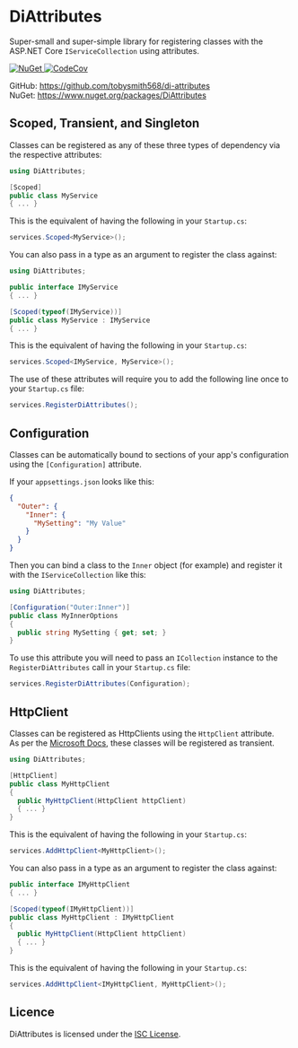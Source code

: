 # DiAttributes

Super-small and super-simple library for registering classes with the ASP.NET Core `IServiceCollection` using attributes.

<a href="https://www.nuget.org/packages/DiAttributes">
  <img alt="NuGet" src="https://img.shields.io/nuget/v/DiAttributes?logo=nuget">
</a>
<a href="https://codecov.io/gh/tobysmith568/di-attributes">
  <img alt="CodeCov" src="https://codecov.io/gh/tobysmith568/di-attributes/branch/main/graph/badge.svg"/>
</a>

GitHub: https://github.com/tobysmith568/di-attributes  
NuGet: https://www.nuget.org/packages/DiAttributes

## Scoped, Transient, and Singleton

Classes can be registered as any of these three types of dependency via the respective attributes:

```cs
using DiAttributes;

[Scoped]
public class MyService
{ ... }
```

This is the equivalent of having the following in your `Startup.cs`:

```cs
services.Scoped<MyService>();
```

You can also pass in a type as an argument to register the class against:

```cs
using DiAttributes;

public interface IMyService
{ ... }

[Scoped(typeof(IMyService))]
public class MyService : IMyService
{ ... }
```

This is the equivalent of having the following in your `Startup.cs`:

```cs
services.Scoped<IMyService, MyService>();
```

The use of these attributes will require you to add the following line once to your `Startup.cs` file:

```cs
services.RegisterDiAttributes();
```

## Configuration

Classes can be automatically bound to sections of your app's configuration using the `[Configuration]` attribute.

If your `appsettings.json` looks like this:
```json
{
  "Outer": {
    "Inner": {
      "MySetting": "My Value"
    }
  }
}
```

Then you can bind a class to the `Inner` object (for example) and register it with the `IServiceCollection` like this:
```cs
using DiAttributes;

[Configuration("Outer:Inner")]
public class MyInnerOptions
{
  public string MySetting { get; set; }
}
```

To use this attribute you will need to pass an `ICollection` instance to the `RegisterDiAttributes` call in your `Startup.cs` file:
```cs
services.RegisterDiAttributes(Configuration);
```
## HttpClient

Classes can be registered as HttpClients using the `HttpClient` attribute.  
As per the [Microsoft Docs](https://docs.microsoft.com/en-us/aspnet/core/fundamentals/http-requests?view=aspnetcore-6.0#typed-clients), these classes will be registered as transient.

```cs
using DiAttributes;

[HttpClient]
public class MyHttpClient
{
  public MyHttpClient(HttpClient httpClient)
  { ... }
}
```

This is the equivalent of having the following in your `Startup.cs`:

```cs
services.AddHttpClient<MyHttpClient>();
```

You can also pass in a type as an argument to register the class against:

```cs
public interface IMyHttpClient
{ ... }

[Scoped(typeof(IMyHttpClient))]
public class MyHttpClient : IMyHttpClient
{
  public MyHttpClient(HttpClient httpClient)
  { ... }
}
```

This is the equivalent of having the following in your `Startup.cs`:

```cs
services.AddHttpClient<IMyHttpClient, MyHttpClient>();
```

## Licence

DiAttributes is licensed under the [ISC License](https://github.com/tobysmith568/di-attributes/blob/main/LICENSE.md).
